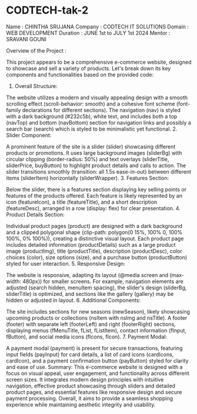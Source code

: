 # CODTECH-tak-2
Name : CHINTHA SRUJANA
Company : CODTECH IT SOLUTIONS
Domain : WEB DEVELOPMENT
Duration : JUNE 1st to JULY 1st 2024
Mentor : SRAVANI GOUNI

Overview of the Project :

This project appears to be a comprehensive e-commerce website, designed to showcase and sell a variety of products. Let's break down its key components and functionalities based on the provided code:

1. Overall Structure:

The website utilizes a modern and visually appealing design with a smooth scrolling effect (scroll-behavior: smooth) and a cohesive font scheme (font-family declarations for different sections).
The navigation (nav) is styled with a dark background (#232c5b), white text, and includes both a top (navTop) and bottom (navBottom) section for navigation links and possibly a search bar (search) which is styled to be minimalistic yet functional.
2. Slider Component:

A prominent feature of the site is a slider (slider) showcasing different products or promotions. It uses large background images (sliderBg) with circular clipping (border-radius: 50%) and text overlays (sliderTitle, sliderPrice, buyButton) to highlight product details and calls to action. The slider transitions smoothly (transition: all 1.5s ease-in-out) between different items (sliderItem) horizontally (sliderWrapper).
3. Features Section:

Below the slider, there is a features section displaying key selling points or features of the products offered. Each feature is likely represented by an icon (featureIcon), a title (featureTitle), and a short description (featureDesc), arranged in a row (display: flex) for clear presentation.
4. Product Details Section:

Individual product pages (product) are designed with a dark background and a clipped polygonal shape (clip-path: polygon(0 15%, 100% 0, 100% 100%, 0% 100%)), creating a distinctive visual layout.
Each product page includes detailed information (productDetails) such as a large product image (productImg), title (productTitle), description (productDesc), color choices (color), size options (size), and a purchase button (productButton) styled for user interaction.
5. Responsive Design:

The website is responsive, adapting its layout (@media screen and (max-width: 480px)) for smaller screens. For example, navigation elements are adjusted (search hidden, menuItem spacing), the slider's design (sliderBg, sliderTitle) is optimized, and sections like the gallery (gallery) may be hidden or adjusted in layout.
6. Additional Components:

The site includes sections for new seasons (newSeason), likely showcasing upcoming products or collections (nsItem with nsImg and nsTitle).
A footer (footer) with separate left (footerLeft) and right (footerRight) sections, displaying menus (fMenuTitle, fList, fListItem), contact information (fInput, fButton), and social media icons (fIcons, fIcon).
7. Payment Modal:

A payment modal (payment) is present for secure transactions, featuring input fields (payInput) for card details, a list of card icons (cardIcons, cardIcon), and a payment confirmation button (payButton) styled for clarity and ease of use.
Summary:
This e-commerce website is designed with a focus on visual appeal, user engagement, and functionality across different screen sizes. It integrates modern design principles with intuitive navigation, effective product showcasing through sliders and detailed product pages, and essential features like responsive design and secure payment processing. Overall, it aims to provide a seamless shopping experience while maintaining aesthetic integrity and usability.
